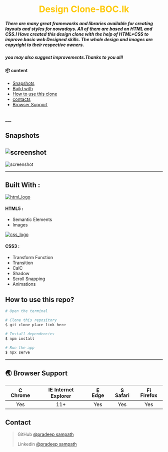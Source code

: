 <h1 align="center" style="color: #fec900">Design Clone-BOC.lk</h1>

[//]: # (<div style="width: 60px" ><img src="https://www.boc.lk/catalog/view/theme/default/images/new/boc-logo.jpg"></div>)


##### There are many great frameworks and libraries available for creating layouts and styles for nowadays. All of them are based on HTML and CSS.I Have created this design clone with the help of HTML+CSS to improve basic web Designed skills. The whole design and images are copyright to their respective owners.
##### you may also suggest improvements.Thanks to you all!

#### 📦 content
- [Snapshots](#-images)
- [Build with](#-why-toast-ui-editor)
- [How to use this clone](#-features)
- [contacts](#-examples)
- [Browser Support](#-browser-support)
<br>
___

##  Snapshots
![screenshot](images/Screenshot_1.png)
<br>
---

![screenshot](images/Screenshot_2.png)

---
## Built With :

[![html_logo](https://forthebadge.com/images/badges/uses-html.svg)](https://html.spec.whatwg.org/)

#### HTML5 :

- Semantic Elements
- Images


[![css_logo](https://forthebadge.com/images/badges/uses-css.svg)](https://developer.mozilla.org/en-US/docs/Web/CSS)

#### CSS3 :

- Transform Function
- Transition
- CalC
- Shadow
- Scroll Snapping
- Animations


## How to use this repo?

```bash
# Open the terminal 

# Clone this repository
$ git clone place link here

# Install dependencies
$ npm install

# Run the app
$ npx serve
```

---


## 🌏 Browser Support

| <img src="https://user-images.githubusercontent.com/1215767/34348387-a2e64588-ea4d-11e7-8267-a43365103afe.png" alt="Chrome" width="16px" height="16px" /> Chrome | <img src="https://user-images.githubusercontent.com/1215767/34348590-250b3ca2-ea4f-11e7-9efb-da953359321f.png" alt="IE" width="16px" height="16px" /> Internet Explorer | <img src="https://user-images.githubusercontent.com/1215767/34348380-93e77ae8-ea4d-11e7-8696-9a989ddbbbf5.png" alt="Edge" width="16px" height="16px" /> Edge | <img src="https://user-images.githubusercontent.com/1215767/34348394-a981f892-ea4d-11e7-9156-d128d58386b9.png" alt="Safari" width="16px" height="16px" /> Safari | <img src="https://user-images.githubusercontent.com/1215767/34348383-9e7ed492-ea4d-11e7-910c-03b39d52f496.png" alt="Firefox" width="16px" height="16px" /> Firefox |
| :---------: | :---------: | :---------: | :---------: | :---------: |
| Yes | 11+ | Yes | Yes | Yes |

## Contact

> GitHub [@pradeep sampath](https://github.com/pradeepsampath) 
>
> Linkedin [@pradeep sampath](https://www.linkedin.com)